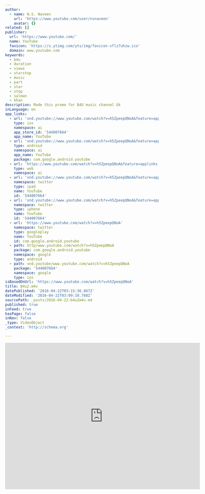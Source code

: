 ```yaml
---
author:
  - name: N.S. Naveen
    url: 'https://www.youtube.com/user/nsnaveen'
    avatar: {}
related: []
publisher:
  url: 'https://www.youtube.com/'
  name: YouTube
  favicon: 'https://s.ytimg.com/yts/img/favicon-vflz7uhzw.ico'
  domain: www.youtube.com
keywords:
  - b4u
  - duration
  - views
  - starstop
  - music
  - part
  - star
  - stop
  - salman
  - khan
description: Made this promo for B4U music channel Uk
inLanguage: en
app_links:
  - url: 'vnd.youtube://www.youtube.com/watch?v=h5ZpeepQNoA&feature=applinks'
    type: ios
    namespace: ai
    app_store_id: '544007664'
    app_name: YouTube
  - url: 'vnd.youtube://www.youtube.com/watch?v=h5ZpeepQNoA&feature=applinks'
    type: android
    namespace: ai
    app_name: YouTube
    package: com.google.android.youtube
  - url: 'https://www.youtube.com/watch?v=h5ZpeepQNoA&feature=applinks'
    type: web
    namespace: ai
  - url: 'vnd.youtube://www.youtube.com/watch?v=h5ZpeepQNoA&feature=applinks'
    namespace: twitter
    type: ipad
    name: YouTube
    id: '544007664'
  - url: 'vnd.youtube://www.youtube.com/watch?v=h5ZpeepQNoA&feature=applinks'
    namespace: twitter
    type: iphone
    name: YouTube
    id: '544007664'
  - url: 'https://www.youtube.com/watch?v=h5ZpeepQNoA'
    namespace: twitter
    type: googleplay
    name: YouTube
    id: com.google.android.youtube
  - path: http/www.youtube.com/watch?v=h5ZpeepQNoA
    package: com.google.android.youtube
    namespace: google
    type: android
  - path: vnd.youtube/www.youtube.com/watch?v=h5ZpeepQNoA
    package: '544007664'
    namespace: google
    type: ios
isBasedOnUrl: 'https://www.youtube.com/watch?v=h5ZpeepQNoA'
title: B4u2.m4v
datePublished: '2016-04-22T03:15:36.867Z'
dateModified: '2016-04-22T03:09:10.788Z'
sourcePath: _posts/2016-04-22-b4u2m4v.md
published: true
inFeed: true
hasPage: false
inNav: false
_type: VideoObject
_context: 'http://schema.org'

---
```

<iframe src="https://cdn.embedly.com/widgets/media.html?src=https%3A%2F%2Fwww.youtube.com%2Fembed%2Fh5ZpeepQNoA%3Ffeature%3Doembed&amp;url=https%3A%2F%2Fwww.youtube.com%2Fwatch%3Fv%3Dh5ZpeepQNoA&amp;image=https%3A%2F%2Fi.ytimg.com%2Fvi%2Fh5ZpeepQNoA%2Fhqdefault.jpg&amp;key=b7d04c9b404c499eba89ee7072e1c4f7&amp;type=text%2Fhtml&amp;schema=youtube" width="640" height="480" scrolling="no" frameborder="0" allowfullscreen="" style=""></iframe>